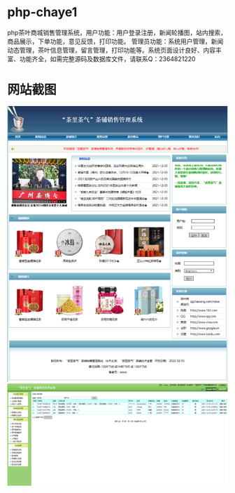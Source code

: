 # php-chaye1
php茶叶商城销售管理系统，用户功能：用户登录注册，新闻轮播图，站内搜索，商品展示，下单功能，意见反馈，打印功能。 管理员功能：系统用户管理，新闻动态管理，茶叶信息管理，留言管理，打印功能等。系统页面设计良好、内容丰富、功能齐全，如需完整源码及数据库文件，请联系Q：2364821220
# 网站截图
![image](https://github.com/hzl0898/php-chaye1/blob/main/网站首页.png)
![image](https://github.com/hzl0898/php-chaye1/blob/main/后台订单管理.png)
